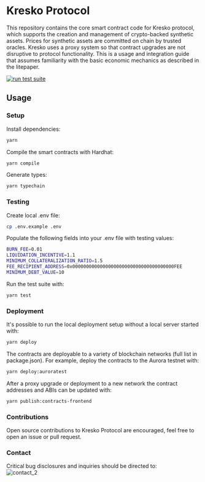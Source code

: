 # Kresko Protocol

This repository contains the core smart contract code for Kresko protocol, which supports the creation and management of crypto-backed synthetic assets. Prices for synthetic assets are committed on chain by trusted oracles. Kresko uses a proxy system so that contract upgrades are not disruptive to protocol functionality. This is a usage and integration guide that assumes familiarity with the basic economic mechanics as described in the litepaper.

[![run test suite](https://github.com/kreskohq/kresko-protocol/actions/workflows/run-test-suite.yml/badge.svg)](https://github.com/kreskohq/kresko-protocol/actions/workflows/run-test-suite.yml)

## Usage

### Setup

Install dependencies:

```sh
yarn
```

Compile the smart contracts with Hardhat:

```sh
yarn compile
```

Generate types:

```sh
yarn typechain
```

### Testing

Create local .env file:

```sh
cp .env.example .env
```

Populate the following fields into your .env file with testing values:

```sh
BURN_FEE=0.01
LIQUIDATION_INCENTIVE=1.1
MINIMUM_COLLATERALIZATION_RATIO=1.5
FEE_RECIPIENT_ADDRESS=0x0000000000000000000000000000000000000FEE
MINIMUM_DEBT_VALUE=10
```

Run the test suite with:

```sh
yarn test
```

### Deployment

It's possible to run the local deployment setup without a local server started with:

```sh
yarn deploy
```

The contracts are deployable to a variety of blockchain networks (full list in package.json). For example, deploy the contracts to the Aurora testnet with:

```sh
yarn deploy:auroratest
```

After a proxy upgrade or deployment to a new network the contract addresses and ABIs can be updated with:

```sh
yarn publish:contracts-frontend
```

### Contributions

Open source contributions to Kresko Protocol are encouraged, feel free to open an issue or pull request.

### Contact

Critical bug disclosures and inquiries should be directed to: <br> ![contact_2](https://user-images.githubusercontent.com/15370712/167093578-d6c0acd8-f32c-4ca3-b22e-76c2eef7f0e3.png)

